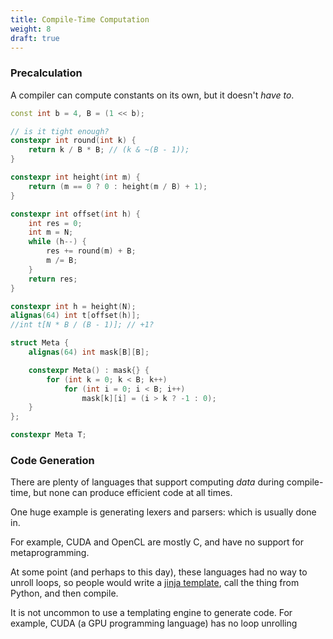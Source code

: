 ```yaml
---
title: Compile-Time Computation
weight: 8
draft: true
---
```


### Precalculation

A compiler can compute constants on its own, but it doesn't *have to*.

```c++
const int b = 4, B = (1 << b);

// is it tight enough?
constexpr int round(int k) {
    return k / B * B; // (k & ~(B - 1));
}

constexpr int height(int m) {
    return (m == 0 ? 0 : height(m / B) + 1);
}

constexpr int offset(int h) {
    int res = 0;
    int m = N;
    while (h--) {
        res += round(m) + B;
        m /= B;
    }
    return res;
}

constexpr int h = height(N);
alignas(64) int t[offset(h)];
//int t[N * B / (B - 1)]; // +1?

struct Meta {
    alignas(64) int mask[B][B];

    constexpr Meta() : mask{} {
        for (int k = 0; k < B; k++)
            for (int i = 0; i < B; i++)
                mask[k][i] = (i > k ? -1 : 0);
    }
};

constexpr Meta T;
```

### Code Generation

There are plenty of languages that support computing *data* during compile-time, but none can produce efficient code at all times.

One huge example is generating lexers and parsers: which is usually done in.

For example, CUDA and OpenCL are mostly C, and have no support for metaprogramming.

At some point (and perhaps to this day), these languages had no way to unroll loops, so people would write a [jinja template](https://jinja.palletsprojects.com/en/3.0.x/), call the thing from Python, and then compile.

It is not uncommon to use a templating engine to generate code. For example, CUDA (a GPU programming language) has no loop unrolling
